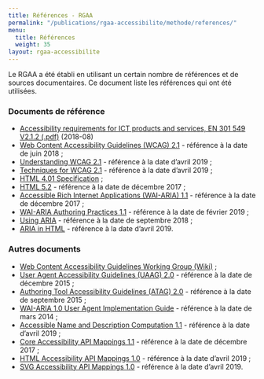 ```yaml
---
title: Références - RGAA
permalink: "/publications/rgaa-accessibilite/methode/references/"
menu:
  title: Références
  weight: 35
layout: rgaa-accessibilite
---
```


Le RGAA a été établi en utilisant un certain nombre de références et de sources documentaires. Ce document liste les références qui ont été utilisées.

### Documents de référence

  * [Accessibility requirements for ICT products and services, EN 301 549 V2.1.2 (.pdf)](https://www.etsi.org/deliver/etsi_en/301500_301599/301549/02.01.02_60/en_301549v020102p.pdf) (2018-08)
  * [Web Content Accessibility Guidelines (WCAG) 2.1](https://www.w3.org/TR/WCAG21/) - référence à la date de juin 2018 ;
  * [Understanding WCAG 2.1](https://www.w3.org/WAI/WCAG21/Understanding/) - référence à la date d’avril 2019 ;
  * [Techniques for WCAG 2.1](https://www.w3.org/WAI/WCAG21/Techniques/) - référence à la date d’avril 2019 ;
  * [HTML 4.01 Specification](http://www.w3.org/TR/html401/) ; 
  * [HTML 5.2](http://www.w3.org/TR/html5/) - référence à la date de décembre 2017 ;
  * [Accessible Rich Internet Applications (WAI-ARIA) 1.1](https://www.w3.org/TR/wai-aria-1.1/) - référence à la date de décembre 2017 ;
  * [WAI-ARIA Authoring Practices 1.1](https://www.w3.org/TR/wai-aria-practices-1.1/) - référence à la date de février 2019 ;
  * [Using ARIA](https://www.w3.org/TR/using-aria/) - référence à la date de septembre 2018 ;
  * [ARIA in HTML](https://www.w3.org/TR/html-aria/) - référence à la date d’avril 2019.

### Autres documents

  * [Web Content Accessibility Guidelines Working Group (Wiki)](https://www.w3.org/WAI/GL/wiki/Main_Page) ; 
  * [User Agent Accessibility Guidelines (UAAG) 2.0](http://www.w3.org/TR/UAAG20/) - référence à la date de décembre 2015 ; 
  * [Authoring Tool Accessibility Guidelines (ATAG) 2.0](http://www.w3.org/WAI/AU/ATAG20/) - référence à la date de septembre 2015 ; 
  * [WAI-ARIA 1.0 User Agent Implementation Guide](http://www.w3.org/TR/wai-aria-implementation/) - référence à la date de mars 2014 ;
  * [Accessible Name and Description Computation 1.1](https://www.w3.org/TR/accname-1.1/) - référence à la date d’avril 2019 ;
  * [Core Accessibility API Mappings 1.1](https://www.w3.org/TR/core-aam-1.1/) - référence à la date de décembre 2017 ;
  * [HTML Accessibility API Mappings 1.0](https://w3c.github.io/html-aam/) - référence à la date d’avril 2019 ;
  * [SVG Accessibility API Mappings 1.0](https://w3c.github.io/svg-aam/) - référence à la date d’avril 2019.